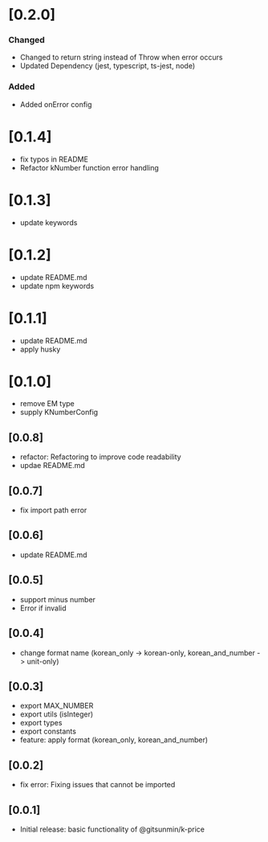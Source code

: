<!-- https://keepachangelog.com/ko/1.0.0/ -->

# [0.2.0]
### Changed
- Changed to return string instead of Throw when error occurs
- Updated Dependency (jest, typescript, ts-jest, node)

### Added
- Added onError config

# [0.1.4]
- fix typos in README
- Refactor kNumber function error handling

# [0.1.3]
- update keywords

# [0.1.2]
- update README.md
- update npm keywords

# [0.1.1]
- update README.md
- apply husky

# [0.1.0]
- remove EM type
- supply KNumberConfig

## [0.0.8]
- refactor: Refactoring to improve code readability
- updae README.md

## [0.0.7]
- fix import path error

## [0.0.6]
- update README.md

## [0.0.5]
- support minus number
- Error if invalid

## [0.0.4]
- change format name (korean_only -> korean-only, korean_and_number -> unit-only)

## [0.0.3]
- export MAX_NUMBER
- export utils (isInteger)
- export types
- export constants
- feature: apply format (korean_only, korean_and_number)

## [0.0.2]
- fix error: Fixing issues that cannot be imported

## [0.0.1]

- Initial release: basic functionality of @gitsunmin/k-price
